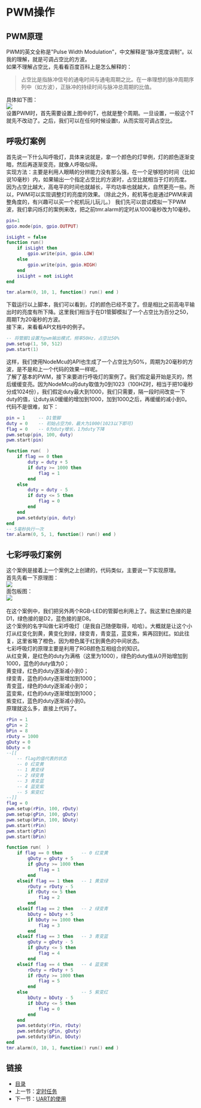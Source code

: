 # PWM操作
## PWM原理
PWM的英文全称是"Pulse Width Modulation"，中文解释是“脉冲宽度调制”。以我的理解，就是可调占空比的方波。<br>
如果不理解占空比，先看看百度百科上是怎么解释的：<br>

> 占空比是指脉冲信号的通电时间与通电周期之比。在一串理想的脉冲周期序列中（如方波），正脉冲的持续时间与脉冲总周期的比值。

具体如下图：<br>
![](./imgs/1.5/1.5-1.jpg?raw=true)  <br> 
设置PWM时，首先需要设置上图中的T，也就是整个周期。一旦设置，一般这个T就先不改动了。之后，我们可以在任何时候设置t，从而实现可调占空比。
## 呼吸灯案例
首先说一下什么叫呼吸灯，具体来说就是，拿一个颜色的灯举例，灯的颜色逐渐变暗，然后再逐渐变亮，就像人呼吸似得。<br>
实现方法：主要是利用人眼睛的分辨能力没有那么强，在一个足够短的时间（比如说10毫秒）内，如果输出一个指定占空比的方波时，占空比就相当于灯的亮度。因为占空比越大，高电平的时间也就越长，平均功率也就越大，自然更亮一些。所以，PWM可以实现调整灯的亮度的效果。（除此之外，舵机等也是通过PWM来调整角度的，有兴趣可以买一个舵机玩儿玩儿。）
我们先可以尝试模拟一下PWM波，我们拿闪烁灯的案例来改，把之前tmr.alarm的定时从1000毫秒改为10毫秒。
``` lua
pin=1
gpio.mode(pin, gpio.OUTPUT)

isLight = false
function run()
	if isLight then
		gpio.write(pin, gpio.LOW)
	else
		gpio.write(pin, gpio.HIGH)
	end
	isLight = not isLight
end

tmr.alarm(0, 10, 1, function() run() end )
```
下载运行以上脚本，我们可以看到，灯的颜色已经不变了。但是相比之前高电平输出时的亮度有所下降。这里我们相当于在D1管脚模拟了一个占空比为百分之50，周期T为20毫秒的方波。<br>
接下来，来看看API文档中的例子。
``` lua
-- 将管脚1设置为pwm输出模式，频率50Hz，占空比50%
pwm.setup(1, 50, 512)
pwm.start(1)
```
这样，我们使用NodeMcu的API也生成了一个占空比为50%，周期为20毫秒的方波，是不是和上一个代码的效果一样呢。<br>
了解了基本的PWM，接下来要进行呼吸灯的案例了。我们假定最开始是灭的，然后缓缓变亮。因为NodeMcu的duty取值为0到1023（100HZ时，相当于把10毫秒分成1024份），我们假定duty最大到1000，我们只需要，隔一段时间改变一下duty的值，让duty从0缓缓的增加到1000，加到1000之后，再缓缓的减小到0。<br>
代码不是很难，如下：
``` lua
pin = 1 	-- D1管脚
duty = 0 	-- 初始占空为0，最大为1000(1023以下即可)
flag = 0	-- 0为duty增长，1为duty下降
pwm.setup(pin, 100, duty) 
pwm.start(pin)

function run(  )
	if flag == 0 then
		duty = duty + 5
		if duty >= 1000 then
			flag = 1
		end
	else
		duty = duty - 5
		if duty <= 5 then
			flag = 0
		end
	end
	pwm.setduty(pin, duty)
end
-- 5毫秒执行一次
tmr.alarm(0, 5, 1, function() run() end ) 
```
## 七彩呼吸灯案例
这个案例是接着上一个案例之上创建的，代码类似，主要说一下实现原理。<br>
首先先看一下原理图：<br>
![](./imgs/1.5/1.5-2.png?raw=true)<br>
面包板图：<br>
![](./imgs/1.5/1.5-3.png?raw=true)<br>   
在这个案例中，我们把另外两个RGB-LED的管脚也利用上了。我这里红色接的是D1，绿色接的是D2，蓝色接的是D8。<br>
这个案例的名字叫做七彩呼吸灯（是我自己随便取得，哈哈）。大概就是让这个小灯从红变化到黄，黄变化到绿，绿变青，青变蓝，蓝变紫，紫再回到红。如此往复，这里省略了橙色，因为橙色属于红到黄色的中间状态。<br>
七彩呼吸灯的原理主要是利用了RGB颜色互相组合的知识。<br>
从红变黄，是红色的duty为满格（这里为1000），绿色的duty值从0开始增加到1000，蓝色的duty值为0；<br>
黄变绿，红色的duty逐渐减小到0；<br>
绿变青，蓝色的duty逐渐增加到1000；<br>
青变蓝，绿色的duty逐渐减小到0；<br>
蓝变紫，红色的duty逐渐增加到1000；<br>
紫变红，蓝色的duty逐渐减小到0。<br>
原理就这么多，直接上代码了。
``` lua
rPin = 1
gPin = 2
bPin = 8 	
rDuty = 1000
gDuty = 0
bDuty = 0 
--[[
	-- flag的值代表的状态
	-- 0 红变黄
	-- 1 黄变绿
	-- 2 绿变青
	-- 3 青变蓝
	-- 4 蓝变紫
	-- 5 紫变红
--]]
flag = 0	
pwm.setup(rPin, 100, rDuty) 
pwm.setup(gPin, 100, gDuty) 
pwm.setup(bPin, 100, bDuty) 
pwm.start(rPin)
pwm.start(gPin)
pwm.start(bPin)

function run(  )
	if flag == 0 then		-- 0 红变黄
		gDuty = gDuty + 5
		if gDuty >= 1000 then
			flag = 1
		end
	elseif flag == 1 then	-- 1 黄变绿
		rDuty = rDuty - 5
		if rDuty <= 5 then
			flag = 2
		end
	elseif flag == 2 then	-- 2 绿变青
		bDuty = bDuty + 5
		if bDuty >= 1000 then
			flag = 3
		end
	elseif flag == 3 then	-- 3 青变蓝
		gDuty = gDuty - 5
		if gDuty <= 5 then
			flag = 4
		end
	elseif flag == 4 then	-- 4 蓝变紫
		rDuty = rDuty + 5
		if rDuty >= 1000 then
			flag = 5
		end
	else 					-- 5 紫变红
		bDuty = bDuty - 5
		if bDuty <= 5 then
			flag = 0
		end
	end
	pwm.setduty(rPin, rDuty)
	pwm.setduty(gPin, gDuty)
	pwm.setduty(bPin, bDuty)
end
tmr.alarm(0, 10, 1, function() run() end ) 

```
## 链接

- [目录](directory.md)  
- 上一节：[定时任务](1.3.md)  
- 下一节：[UART的使用](1.5.md)